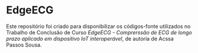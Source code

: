 # EdgeECG

Este repositório foi criado para disponibilizar os códigos-fonte utilizados no Trabalho de Conclusão de Curso
*EdgeECG - Comprerssão de ECG de longo prazo aplicado em dispositivo IoT interoperável*, de autoria de Acssa Passos Sousa.
